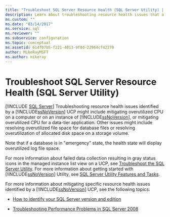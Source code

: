 ```yaml
---
title: "Troubleshoot SQL Server Resource Health (SQL Server Utility) | Microsoft Docs"
description: Learn about troubleshooting resource health issues that a SQL Server UCP identifies, such as overutilized CPU, file space, or allocated disk space.
ms.custom: ""
ms.date: "03/14/2017"
ms.service: sql
ms.reviewer: ""
ms.subservice: configuration
ms.topic: conceptual
ms.assetid: 614f07b5-f221-4013-9f8d-22964cf42270
author: MikeRayMSFT
ms.author: mikeray
---
```

# Troubleshoot SQL Server Resource Health (SQL Server Utility)
 [!INCLUDE [SQL Server](../../includes/applies-to-version/sqlserver.md)]
  Troubleshooting resource health issues identified by a [!INCLUDE[ssNoVersion](../../includes/ssnoversion-md.md)] UCP might include mitigating overutilized CPU on a computer or on an instance of [!INCLUDE[ssNoVersion](../../includes/ssnoversion-md.md)], or mitigating overutilized CPU for a data-tier application. Other issues might include resolving overutilized file space for database files or resolving overutilization of allocated disk space on a storage volume.  
  
 Note that if a database is in "emergency" state, the health state will display overutilized log file space.  
  
 For more information about failed data collection resulting in gray status icons in the managed instance list view on a UCP, see [Troubleshoot the SQL Server Utility](/previous-versions/sql/sql-server-2016/ee210592(v=sql.130)). For more information about getting started with [!INCLUDE[ssNoVersion](../../includes/ssnoversion-md.md)] Utility, see [SQL Server Utility Features and Tasks](../../relational-databases/manage/sql-server-utility-features-and-tasks.md).  
  
 For more information about mitigating specific resource health issues identified by a [!INCLUDE[ssNoVersion](../../includes/ssnoversion-md.md)] UCP, see the following topics:  
  
-   [How to identify your SQL Server version and edition](https://go.microsoft.com/fwlink/?LinkID=178504)  
  
-   [Troubleshooting Performance Problems in SQL Server 2008](/previous-versions/sql/sql-server-2008/dd672789(v=sql.100))  
  
